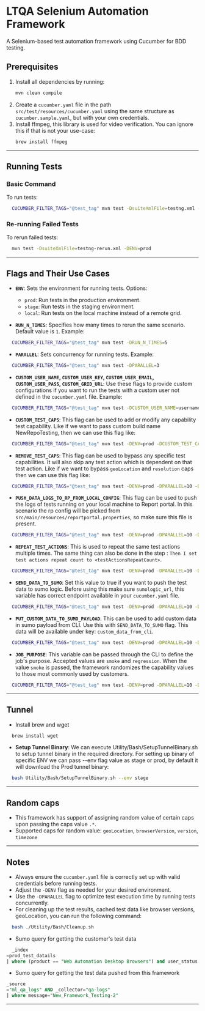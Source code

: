 # LTQA Selenium Automation Framework

A Selenium-based test automation framework using Cucumber for BDD testing.

## Prerequisites

1. Install all dependencies by running:
   ```bash
   mvn clean compile
   ```
2. Create a `cucumber.yaml` file in the path `src/test/resources/cucumber.yaml` using the same structure as
   `cucumber.sample.yaml`, but with your own credentials.
3. Install ffmpeg, this library is used for video verification. You can ignore this if that is not your use-case:
    ```bash
    brew install ffmpeg
    ```

---

## Running Tests

### Basic Command

To run tests:

```bash
  CUCUMBER_FILTER_TAGS="@test_tag" mvn test -DsuiteXmlFile=testng.xml -DENV=prod -Dcucumber.features="src/test/features"
```

### Re-running Failed Tests

To rerun failed tests:

```bash
  mvn test -DsuiteXmlFile=testng-rerun.xml -DENV=prod
```

---

## Flags and Their Use Cases

- **`ENV`**: Sets the environment for running tests. Options:
    - `prod`: Run tests in the production environment.
    - `stage`: Run tests in the staging environment.
    - `local`: Run tests on the local machine instead of a remote grid.

- **`RUN_N_TIMES`**: Specifies how many times to rerun the same scenario. Default value is `1`. Example:

```bash
  CUCUMBER_FILTER_TAGS="@test_tag" mvn test -DRUN_N_TIMES=5
```

- **`PARALLEL`**: Sets concurrency for running tests. Example:

```bash
  CUCUMBER_FILTER_TAGS="@test_tag" mvn test -DPARALLEL=3
```

- **`CUSTOM_USER_NAME`, `CUSTOM_USER_KEY`, `CUSTOM_USER_EMAIL`, `CUSTOM_USER_PASS`, `CUSTOM_GRID_URL`**: Use these
  flags to provide custom configurations if you want to run the tests with a custom user not defined in the
  `cucumber.yaml` file.
  Example:

```bash
  CUCUMBER_FILTER_TAGS="@test_tag" mvn test -DCUSTOM_USER_NAME=username -DCUSTOM_USER_KEY=key -DCUSTOM_GRID_URL=gridUrl
```

- **`CUSTOM_TEST_CAPS`**: This flag can be used to add or modify any capability test capability. Like if we want to pass
  custom build name NewRepoTesting, then we can use this flag like:

```bash
  CUCUMBER_FILTER_TAGS="@test_tag" mvn test -DENV=prod -DCUSTOM_TEST_CAPS=build=NewRepoTesting -DPARALLEL=10
```

- **`REMOVE_TEST_CAPS`**: This flag can be used to bypass any specific test capabilities. It will also skip any
  test action which is dependent on that test action. Like if we want to
  bypass
  `geoLocation` and `resolution` caps then we can use this flag like:

```bash
  CUCUMBER_FILTER_TAGS="@test_tag" mvn test -DENV=prod -DPARALLEL=10 -DREMOVE_TEST_CAPS=resolution,geoLocation
```

- **`PUSH_DATA_LOGS_TO_RP_FROM_LOCAL_CONFIG`**: This flag can be used to push the logs of tests running on your local
  machine to Report portal. In this scenario the rp config will be picked from
  `src/main/resources/reportportal.properties`, so make sure this file is present.

```bash
  CUCUMBER_FILTER_TAGS="@test_tag" mvn test -DENV=prod -DPARALLEL=10 -DPUSH_DATA_LOGS_TO_RP_FROM_LOCAL_CONFIG=true
```

- **`REPEAT_TEST_ACTIONS`**: This is used to repeat the same test actions multiple times. The same thing can also be
  done in the step : `Then I set test actions repeat count to <testActionsRepeatCount>`.

```bash
  CUCUMBER_FILTER_TAGS="@test_tag" mvn test -DENV=prod -DPARALLEL=10 -DREPEAT_TEST_ACTIONS=5
```

- **`SEND_DATA_TO_SUMO`**: Set this value to true if you want to push the test data to sumo logic. Before using this
  make sure `sumologic_url`, this variable has correct endpoint available in your `cucumber.yaml` file.

```bash
  CUCUMBER_FILTER_TAGS="@test_tag" mvn test -DENV=prod -DPARALLEL=10 -DSEND_DATA_TO_SUMO=true
```

- **`PUT_CUSTOM_DATA_TO_SUMO_PAYLOAD`**: This can be used to add custom data in sumo payload from CLI. Use this with
  `SEND_DATA_TO_SUMO` flag. This data will be available under key: `custom_data_from_cli`.

```bash
  CUCUMBER_FILTER_TAGS="@test_tag" mvn test -DENV=prod -DPARALLEL=10 -DSEND_DATA_TO_SUMO=true -DPUT_CUSTOM_DATA_TO_SUMO_PAYLOAD="key1=value1,key2=value2"
```

- **`JOB_PURPOSE`**: This variable can be passed through the CLI to define the job's purpose. Accepted values are
  `smoke`
  and `regression`. When the value `smoke` is passed, the framework randomizes the capability values to those most
  commonly used by customers.

```bash
  CUCUMBER_FILTER_TAGS="@test_tag" mvn test -DENV=prod -DPARALLEL=10 -DJOB_PURPOSE="true"
```

---

## Tunnel

- Install brew and wget

```bash
  brew install wget
```

- **Setup Tunnel Binary**: We can execute Utility/Bash/SetupTunnelBinary.sh to setup tunnel binary in the required
  directory. For setting up binary of specific ENV we can pass --env flag value as stage or prod, by default it will
  download the Prod tunnel binary:

```bash
  bash Utility/Bash/SetupTunnelBinary.sh --env stage
```

---

## Random caps

- This framework has support of assigning random value of certain caps upon passing the caps value `.*`.
- Supported caps for random value: `geoLocation`, `browserVersion`, `version`, `timezone`

---

## Notes

- Always ensure the `cucumber.yaml` file is correctly set up with valid credentials before running tests.
- Adjust the `-DENV` flag as needed for your desired environment.
- Use the `-DPARALLEL` flag to optimize test execution time by running tests concurrently.
- For cleaning up the test results, cached test data like browser versions, geoLocation, you can run the following
  command:

```bash
  bash ./Utility/Bash/Cleanup.sh
```

- Sumo query for getting the customer's test data

```sql
  _index
=prod_test_datails
| where (product == "Web Automation Desktop Browsers") and user_status!="Internal" and %"capability.desiredcapabilities.lt:options.geoLocation" != null
```

- Sumo query for getting the test data pushed from this framework

```sql
_source
="ml_qa_logs" AND _collector="qa-logs" 
| where message="New_Framework_Testing-2"
```

---

